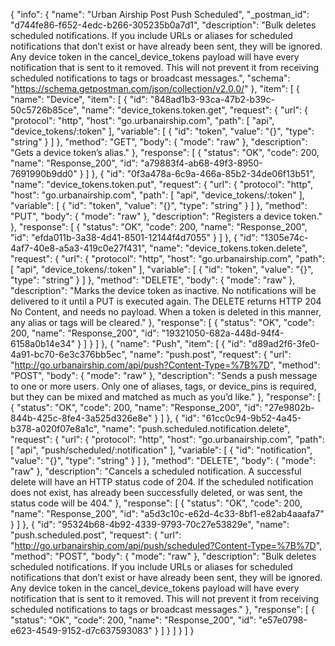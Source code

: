{
  "info": {
    "name": "Urban Airship Post Push Scheduled",
    "_postman_id": "d744fe86-f652-4edc-b266-305235b0a7d1",
    "description": "Bulk deletes scheduled notifications. If you include URLs or aliases for scheduled notifications that don’t exist or have already been sent, they will be ignored. Any device token in the cancel_device_tokens payload will have every notification that is sent to it removed. This will not prevent it from receiving scheduled notifications to tags or broadcast messages.",
    "schema": "https://schema.getpostman.com/json/collection/v2.0.0/"
  },
  "item": [
    {
      "name": "Device",
      "item": [
        {
          "id": "848ad1b3-93ca-47b2-b39c-50c5726b85ce",
          "name": "device_tokens.token.get",
          "request": {
            "url": {
              "protocol": "http",
              "host": "go.urbanairship.com",
              "path": [
                "api",
                "device_tokens/:token"
              ],
              "variable": [
                {
                  "id": "token",
                  "value": "{}",
                  "type": "string"
                }
              ]
            },
            "method": "GET",
            "body": {
              "mode": "raw"
            },
            "description": "Gets a device token’s alias."
          },
          "response": [
            {
              "status": "OK",
              "code": 200,
              "name": "Response_200",
              "id": "a79883f4-ab68-49f3-8950-7691990b9dd0"
            }
          ]
        },
        {
          "id": "0f3a478a-6c9a-466a-85b2-34de06f13b51",
          "name": "device_tokens.token.put",
          "request": {
            "url": {
              "protocol": "http",
              "host": "go.urbanairship.com",
              "path": [
                "api",
                "device_tokens/:token"
              ],
              "variable": [
                {
                  "id": "token",
                  "value": "{}",
                  "type": "string"
                }
              ]
            },
            "method": "PUT",
            "body": {
              "mode": "raw"
            },
            "description": "Registers a device token."
          },
          "response": [
            {
              "status": "OK",
              "code": 200,
              "name": "Response_200",
              "id": "efda011b-3a38-4d41-8501-12144f4d7055"
            }
          ]
        },
        {
          "id": "1305e74c-4af7-40e8-a5a3-419c0e27f431",
          "name": "device_tokens.token.delete",
          "request": {
            "url": {
              "protocol": "http",
              "host": "go.urbanairship.com",
              "path": [
                "api",
                "device_tokens/:token"
              ],
              "variable": [
                {
                  "id": "token",
                  "value": "{}",
                  "type": "string"
                }
              ]
            },
            "method": "DELETE",
            "body": {
              "mode": "raw"
            },
            "description": "Marks the device token as inactive. No notifications will be delivered to it until a PUT is executed again. The DELETE returns HTTP 204 No Content, and needs no payload. When a token is deleted in this manner, any alias or tags will be cleared."
          },
          "response": [
            {
              "status": "OK",
              "code": 200,
              "name": "Response_200",
              "id": "19321050-682a-448d-94f4-6158a0b14e34"
            }
          ]
        }
      ]
    },
    {
      "name": "Push",
      "item": [
        {
          "id": "d89ad2f6-3fe0-4a91-bc70-6e3c376bb5ec",
          "name": "push.post",
          "request": {
            "url": "http://go.urbanairship.com/api/push?Content-Type=%7B%7D",
            "method": "POST",
            "body": {
              "mode": "raw"
            },
            "description": "Sends a push message to one or more users. Only one of aliases, tags, or device_pins is required, but they can be mixed and matched as much as you’d like."
          },
          "response": [
            {
              "status": "OK",
              "code": 200,
              "name": "Response_200",
              "id": "27e9802b-844b-425c-8fe4-3a525d326e8e"
            }
          ]
        },
        {
          "id": "61cc0c94-9b52-4a45-b378-a020f07e8a1c",
          "name": "push.scheduled.notification.delete",
          "request": {
            "url": {
              "protocol": "http",
              "host": "go.urbanairship.com",
              "path": [
                "api",
                "push/scheduled/:notification"
              ],
              "variable": [
                {
                  "id": "notification",
                  "value": "{}",
                  "type": "string"
                }
              ]
            },
            "method": "DELETE",
            "body": {
              "mode": "raw"
            },
            "description": "Cancels a scheduled notification.  A successful delete will have an HTTP status code of 204. If the scheduled notification does not exist, has already been successfully deleted, or was sent, the status code will be 404."
          },
          "response": [
            {
              "status": "OK",
              "code": 200,
              "name": "Response_200",
              "id": "a5d3c10c-e62d-4c33-8bf1-e82ab4aaafa7"
            }
          ]
        },
        {
          "id": "95324b68-4b92-4339-9793-70c27e53829e",
          "name": "push.scheduled.post",
          "request": {
            "url": "http://go.urbanairship.com/api/push/scheduled?Content-Type=%7B%7D",
            "method": "POST",
            "body": {
              "mode": "raw"
            },
            "description": "Bulk deletes scheduled notifications. If you include URLs or aliases for scheduled notifications that don’t exist or have already been sent, they will be ignored. Any device token in the cancel_device_tokens payload will have every notification that is sent to it removed. This will not prevent it from receiving scheduled notifications to tags or broadcast messages."
          },
          "response": [
            {
              "status": "OK",
              "code": 200,
              "name": "Response_200",
              "id": "e57e0798-e623-4549-9152-d7c637593083"
            }
          ]
        }
      ]
    }
  ]
}